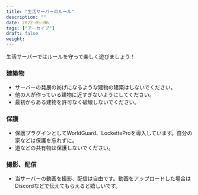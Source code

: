 ```yaml
---
title: "生活サーバーのルール"
description: ""
date: 2022-05-06
tags: ["アーカイブ"]
draft: false
weight: 
---
```

生活サーバーではルールを守って楽しく遊びましょう！

### 建築物
- サーバーの発展の妨げになるような建物の建築はしないでください。
- 他の人が作っている建物に近すぎないようにしてください。
- 最初からある建物を許可なく破壊しないでください。

### 保護
- 保護プラグインとしてWorldGuard、LocketteProを導入しています。自分の家などは保護を忘れずに。
- 道などの共有物は保護しないでください。

### 撮影、配信
- 当サーバーの動画を撮影、配信は自由です。動画をアップロードした場合はDiscordなどで伝えてもらえると嬉しいです。